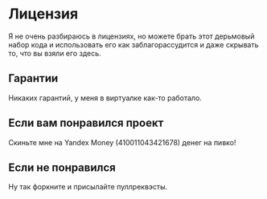 # Лицензия

Я не очень разбираюсь в лицензиях, но можете брать этот дерьмовый набор кода и использовать его как заблагорассудится и даже скрывать то, что вы взяли его здесь.


## Гарантии

Никаких гарантий, у меня в виртуалке как-то работало.


## Если вам понравился проект

Скиньте мне на Yandex Money (410011043421678) денег на пивко!


## Если не понравился

Ну так форкните и присылайте пуллреквэсты.

